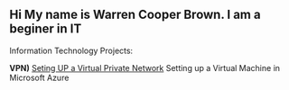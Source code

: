 ## Hi My name is Warren Cooper Brown. I am a beginer in IT
Information Technology Projects:

<b>VPN)</b>
[Seting UP a Virtual Private Network](https://github.com/WCB725/vpn-prereqs)
Setting up a Virtual Machine in Microsoft Azure 

